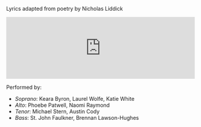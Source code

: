 Lyrics adapted from poetry by Nicholas Liddick

<iframe width="100%" height="166" scrolling="no" frameborder="no" allow="autoplay" src="https://w.soundcloud.com/player/?url=https%3A//api.soundcloud.com/tracks/65323380&color=%234e2a84&auto_play=false&hide_related=false&show_comments=true&show_user=true&show_reposts=false&show_teaser=true"></iframe>

Performed by:
- *Soprano*: Keara Byron, Laurel Wolfe, Katie White
- *Alto*: Phoebe Patwell, Naomi Raymond
- *Tenor*: Michael Stern, Austin Cody
- *Bass*: St. John Faulkner, Brennan Lawson-Hughes

